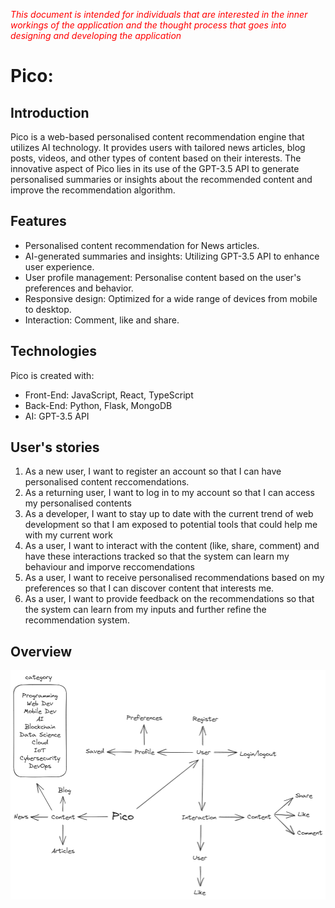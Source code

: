 <span style="color:red">*This document is intended for individuals that are interested in the inner workings of the application and the thought process that goes into designing and developing the application*</span>

# Pico: 
 
## Introduction 
Pico is a web-based personalised content recommendation engine that utilizes AI technology. It provides users with tailored news articles, blog posts, videos, and other types of content based on their interests. The innovative aspect of Pico lies in its use of the GPT-3.5 API to generate personalised summaries or insights about the recommended content and improve the recommendation algorithm. 
 
## Features 
- Personalised content recommendation for News articles.
- AI-generated summaries and insights: Utilizing GPT-3.5 API to enhance user experience.
- User profile management: Personalise content based on the user's preferences and behavior.
- Responsive design: Optimized for a wide range of devices from mobile to desktop. 
- Interaction: Comment, like and share.
 
## Technologies 
Pico is created with:

- Front-End: JavaScript, React, TypeScript
- Back-End: Python, Flask, MongoDB
- AI: GPT-3.5 API
 
## User's stories
1. As a new user, I want to register an account so that I can have personalised content reccomendations.
2. As a returning user, I want to log in to my account so that I can access my personalised contents
3. As a developer, I want to stay up to date with the current trend of web development so that I am exposed to potential tools that could help me with my current work
4. As a user, I want to interact with the content (like, share, comment) and have these interactions tracked so that the system can learn my behaviour and imporve reccomendations
5. As a user, I want to receive personalised recommendations based on my preferences so that I can discover content that interests me.
6. As a user, I want to provide feedback on the recommendations so that the system can learn from my inputs and further refine the recommendation system.
 
## 
 

## Overview 
![Overview](https://github.com/khongminhtn/Pico/blob/main/docs/diagrams/overview.png?raw=true)

